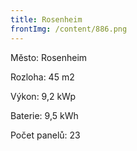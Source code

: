 ```yaml
---
title: Rosenheim
frontImg: /content/886.png
---
```

Město: Rosenheim

Rozloha: 45 m2

Výkon: 9,2 kWp

Baterie: 9,5 kWh

Počet panelů: 23